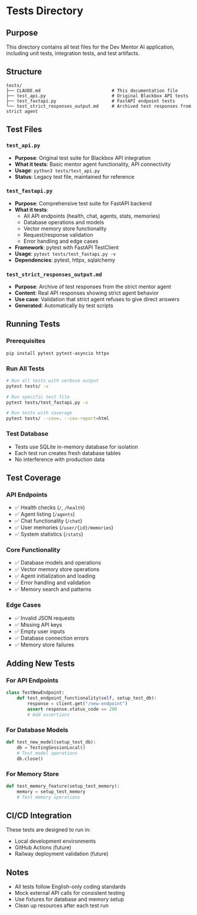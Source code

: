 # Tests Directory

## Purpose
This directory contains all test files for the Dev Mentor AI application, including unit tests, integration tests, and test artifacts.

## Structure
```
tests/
├── CLAUDE.md                           # This documentation file
├── test_api.py                         # Original Blackbox API tests
├── test_fastapi.py                     # FastAPI endpoint tests
└── test_strict_responses_output.md     # Archived test responses from strict agent
```

## Test Files

### `test_api.py`
- **Purpose**: Original test suite for Blackbox API integration
- **What it tests**: Basic mentor agent functionality, API connectivity
- **Usage**: `python3 tests/test_api.py`
- **Status**: Legacy test file, maintained for reference

### `test_fastapi.py`
- **Purpose**: Comprehensive test suite for FastAPI backend
- **What it tests**: 
  - All API endpoints (health, chat, agents, stats, memories)
  - Database operations and models
  - Vector memory store functionality
  - Request/response validation
  - Error handling and edge cases
- **Framework**: pytest with FastAPI TestClient
- **Usage**: `pytest tests/test_fastapi.py -v`
- **Dependencies**: pytest, httpx, sqlalchemy

### `test_strict_responses_output.md`
- **Purpose**: Archive of test responses from the strict mentor agent
- **Content**: Real API responses showing strict agent behavior
- **Use case**: Validation that strict agent refuses to give direct answers
- **Generated**: Automatically by test scripts

## Running Tests

### Prerequisites
```bash
pip install pytest pytest-asyncio httpx
```

### Run All Tests
```bash
# Run all tests with verbose output
pytest tests/ -v

# Run specific test file
pytest tests/test_fastapi.py -v

# Run tests with coverage
pytest tests/ --cov=. --cov-report=html
```

### Test Database
- Tests use SQLite in-memory database for isolation
- Each test run creates fresh database tables
- No interference with production data

## Test Coverage

### API Endpoints
- ✅ Health checks (`/`, `/health`)
- ✅ Agent listing (`/agents`)
- ✅ Chat functionality (`/chat`)
- ✅ User memories (`/user/{id}/memories`)
- ✅ System statistics (`/stats`)

### Core Functionality
- ✅ Database models and operations
- ✅ Vector memory store operations
- ✅ Agent initialization and loading
- ✅ Error handling and validation
- ✅ Memory search and patterns

### Edge Cases
- ✅ Invalid JSON requests
- ✅ Missing API keys
- ✅ Empty user inputs
- ✅ Database connection errors
- ✅ Memory store failures

## Adding New Tests

### For API Endpoints
```python
class TestNewEndpoint:
    def test_endpoint_functionality(self, setup_test_db):
        response = client.get("/new-endpoint")
        assert response.status_code == 200
        # Add assertions
```

### For Database Models
```python
def test_new_model(setup_test_db):
    db = TestingSessionLocal()
    # Test model operations
    db.close()
```

### For Memory Store
```python
def test_memory_feature(setup_test_memory):
    memory = setup_test_memory
    # Test memory operations
```

## CI/CD Integration
These tests are designed to run in:
- Local development environments
- GitHub Actions (future)
- Railway deployment validation (future)

## Notes
- All tests follow English-only coding standards
- Mock external API calls for consistent testing
- Use fixtures for database and memory setup
- Clean up resources after each test run